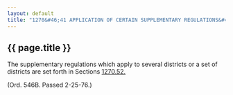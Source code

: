 ---
layout: default 
title: "1270&#46;41 APPLICATION OF CERTAIN SUPPLEMENTARY REGULATIONS&#46;"---

{{ page.title }}
----------------

The supplementary regulations which apply to several districts or a set
of districts are set forth in Sections [1270.52.](517783e8.html)

(Ord. 546B. Passed 2-25-76.)
